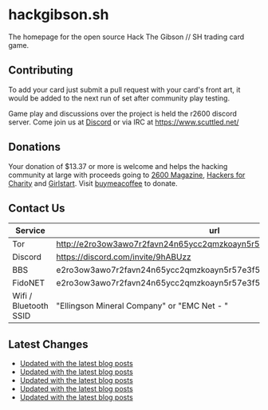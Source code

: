 # hackgibson.sh
The homepage for the open source Hack The Gibson // SH trading card game.


## Contributing

To add your card just submit a pull request with your card's front art, it would be added to the next run of set after community play testing.

Game play and discussions over the project is held the r2600 discord server. Come join us at [Discord](https://discord.com/invite/9hABUzz) or via IRC at https://www.scuttled.net/


## Donations

Your donation of $13.37 or more is welcome and helps the hacking community at large with proceeds going to [2600 Magazine](https://2600.com/), [Hackers for Charity](https://hackersforcharity.org) and [Girlstart](https://girlstart.org).  Visit [buymeacoffee](https://www.buymeacoffee.com/hackgibson.sh) to donate.


## Contact Us

Service | url
-|-
Tor | http://e2ro3ow3awo7r2favn24n65ycc2qmzkoayn5r57e3f56nvjwdcgg32ad.onion
Discord | https://discord.com/invite/9hABUzz
BBS | e2ro3ow3awo7r2favn24n65ycc2qmzkoayn5r57e3f56nvjwdcgg32ad.onion:23
FidoNET | e2ro3ow3awo7r2favn24n65ycc2qmzkoayn5r57e3f56nvjwdcgg32ad.onion:24554
Wifi / Bluetooth SSID | "Ellingson Mineral Company" or "EMC Net - <fidonet address>"

## Latest Changes
<!-- BLOG-POST-LIST:START -->
- [Updated with the latest blog posts](https://github.com/DFW2600/hackgibson.sh/commit/c370f4eb519c56a2839c61fd8e796b7f50a8d21e)
- [Updated with the latest blog posts](https://github.com/DFW2600/hackgibson.sh/commit/18e14529ebbe5afc86591d08586f19ac1fa1c7a1)
- [Updated with the latest blog posts](https://github.com/DFW2600/hackgibson.sh/commit/bb12b1ee85f6df79f894623781a02acc3bcdf0ab)
- [Updated with the latest blog posts](https://github.com/DFW2600/hackgibson.sh/commit/ad9f7eb19af8ee621e1207531d7cf04658e2106f)
- [Updated with the latest blog posts](https://github.com/DFW2600/hackgibson.sh/commit/974a0c6982341bcc9e469e6f18246a00c9a9eeff)
<!-- BLOG-POST-LIST:END -->
